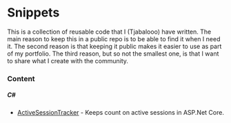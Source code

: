# Snippets

This is a collection of reusable code that I (Tjabalooo) have written. The main reason to keep this in a public repo is to be able to find it when I need it. The second reason is that keeping it public makes it easier to use as part of my portfolio. The third reason, but so not the smallest one, is that I want to share what I create with the community.

### Content

##### C#
- [ActiveSessionTracker](C%23/ActiveSessionTracker) - Keeps count on active sessions in ASP.Net Core.